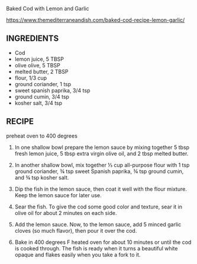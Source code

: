 Baked Cod with Lemon and Garlic

https://www.themediterraneandish.com/baked-cod-recipe-lemon-garlic/

## INGREDIENTS
- Cod
- lemon juice, 5 TBSP
- olive olive, 5 TBSP
- melted butter, 2 TBSP
- flour, 1/3 cup
- ground coriander, 1 tsp
- sweet spanish paprika, 3/4 tsp
- ground cumin, 3/4 tsp
- kosher salt, 3/4 tsp

## RECIPE

preheat oven to 400 degrees

1. In one shallow bowl prepare the lemon sauce by mixing together 5 tbsp fresh lemon juice, 5 tbsp extra virgin olive oil, and 2 tbsp melted butter.

2. In another shallow bowl, mix together ⅓ cup all-purpose flour with 1 tsp ground coriander, ¾ tsp sweet Spanish paprika, ¾ tsp ground cumin, and ¾ tsp kosher salt.

3. Dip the fish in the lemon sauce, then coat it well with the flour mixture. Keep the lemon sauce for later use. 

4. Sear the fish. To give the cod some good color and texture, sear it in olive oil for about 2 minutes on each side.

5. Add the lemon sauce. Now, to the lemon sauce, add 5 minced garlic cloves (so much flavor), then pour it over the cod. 

6. Bake in 400 degrees F heated oven for about 10 minutes or until the cod is cooked through. The fish is ready when it turns a beautiful white opaque and flakes easily when you take a fork to it.